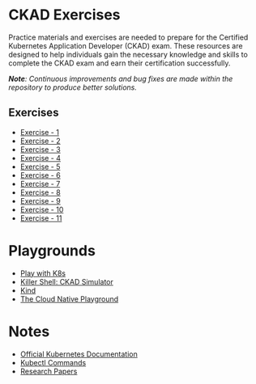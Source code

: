 # CKAD Exercises

Practice materials and exercises are needed to prepare for the Certified Kubernetes Application Developer (CKAD) exam. These resources are designed to help individuals gain the necessary knowledge and skills to complete the CKAD exam and earn their certification successfully.

****Note***: Continuous improvements and bug fixes are made within the repository to produce better solutions.*

## Exercises

- [Exercise - 1](/exercise-1) 
- [Exercise - 2](/exercise-2) 
- [Exercise - 3](/exercise-3) 
- [Exercise - 4](/exercise-4) 
- [Exercise - 5](/exercise-5) 
- [Exercise - 6](/exercise-6) 
- [Exercise - 7](/exercise-7) 
- [Exercise - 8](/exercise-8) 
- [Exercise - 9](/exercise-9) 
- [Exercise - 10](/exercise-10) 
- [Exercise - 11](/exercise-11) 

# Playgrounds
- [Play with K8s](https://labs.play-with-k8s.com/)
- [Killer Shell: CKAD Simulator](https://killer.sh/ckad)
- [Kind](https://kind.sigs.k8s.io/)
- [The Cloud Native Playground](https://play.meshery.io/)

# Notes
- [Official Kubernetes Documentation](https://kubernetes.io/docs/)
- [Kubectl Commands](https://kubernetes.io/docs/reference/generated/kubectl/kubectl-commands)
- [Research Papers](docs/)
